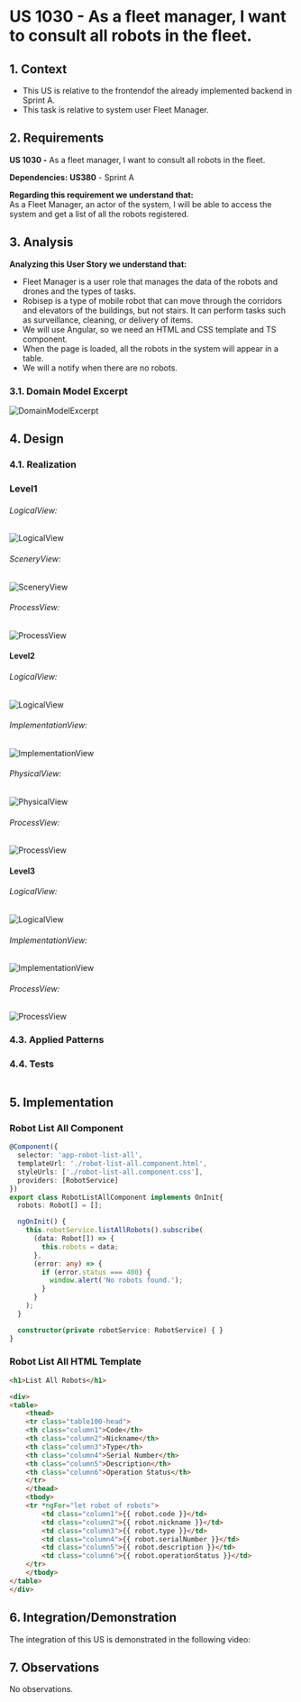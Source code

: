 # US 1030 -  As a fleet manager, I want to consult all robots in the fleet. 

## 1. Context

* This US is relative to the frontendof the already implemented backend in Sprint A.
* This task is relative to system user Fleet Manager.

## 2. Requirements

**US 1030 -** As a fleet manager, I want to consult all robots in the fleet. 

**Dependencies:**
**US380** - Sprint A

**Regarding this requirement we understand that:** <br>
As a Fleet Manager, an actor of the system, I will be able to access the system and get a list of all the robots registered.

## 3. Analysis

**Analyzing this User Story we understand that:**
* Fleet Manager is a user role that manages the data of the robots and drones and the types of tasks.
* Robisep is a type of mobile robot that can move through the corridors and elevators of the buildings, but not stairs. It can perform tasks such as surveillance, cleaning, or delivery of items.
* We will use Angular, so we need an HTML and CSS template and TS component.
* When the page is loaded, all the robots in the system will appear in a table.
* We will a notify when there are no robots.

### 3.1. Domain Model Excerpt
![DomainModelExcerpt](Diagrams/DomainModelExcerpt.svg)


## 4. Design

### 4.1. Realization

### Level1
###### LogicalView:
![LogicalView](Diagrams/Level1/LogicalView.svg)

###### SceneryView:
![SceneryView](Diagrams/Level1/SceneryView.svg)

###### ProcessView:
![ProcessView](Diagrams/Level1/ProcessView.svg)

#### Level2

###### LogicalView:

![LogicalView](Diagrams/Level2/LogicalView.svg)

###### ImplementationView:
![ImplementationView](Diagrams/Level2/ImplementationView.svg)

###### PhysicalView:
![PhysicalView](Diagrams/Level2/PhysicalView.svg)

###### ProcessView:
![ProcessView](Diagrams/Level2/ProcessView.svg)

#### Level3
###### LogicalView:
![LogicalView](Diagrams/Level3/LogicalView.svg)

###### ImplementationView:
![ImplementationView](Diagrams/Level3/ImplementationView.svg)

###### ProcessView:
![ProcessView](Diagrams/Level3/ProcessView.svg)

### 4.3. Applied Patterns


### 4.4. Tests

``` typescript

```

## 5. Implementation

### Robot List All Component
``` typescript
@Component({
  selector: 'app-robot-list-all',
  templateUrl: './robot-list-all.component.html',
  styleUrls: ['./robot-list-all.component.css'],
  providers: [RobotService]
})
export class RobotListAllComponent implements OnInit{
  robots: Robot[] = [];

  ngOnInit() {
    this.robotService.listAllRobots().subscribe(
      (data: Robot[]) => {
        this.robots = data;
      },
      (error: any) => {
        if (error.status === 400) {
          window.alert('No robots found.');
        }
      }
    );
  }

  constructor(private robotService: RobotService) { }
}
```

### Robot List All HTML Template
``` html
<h1>List All Robots</h1>

<div>
<table>
    <thead>
    <tr class="table100-head">
    <th class="column1">Code</th>
    <th class="column2">Nickname</th>
    <th class="column3">Type</th>
    <th class="column4">Serial Number</th>
    <th class="column5">Description</th>
    <th class="column6">Operation Status</th>
    </tr>
    </thead>
    <tbody>
    <tr *ngFor="let robot of robots">
        <td class="column1">{{ robot.code }}</td>
        <td class="column2">{{ robot.nickname }}</td>
        <td class="column3">{{ robot.type }}</td>
        <td class="column4">{{ robot.serialNumber }}</td>
        <td class="column5">{{ robot.description }}</td>
        <td class="column6">{{ robot.operationStatus }}</td>
    </tr>
    </tbody>
</table>
</div>
````

## 6. Integration/Demonstration
The integration of this US is demonstrated in the following video:



## 7. Observations
No observations.